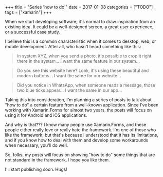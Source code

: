 +++
title = "Series 'how to do'"
date = 2017-01-08
categories = ["TODO"]
tags = ["xamarin"]
+++

<p class="intro"><span class="dropcap">W</span>hen we start developing software, it's normal to draw inspiration from an existing idea. It could be a well-designed screen, a great user experience, or a successful case study.</p>

I believe this is a common characteristic when it comes to desktop, web, or mobile development. After all, who hasn't heard something like this:

<blockquote>In system XYZ, when you send a photo, it's possible to crop it right there in the system... I want the same feature in our system...</blockquote>

<blockquote>Do you see this website here? Look, it's using these beautiful and modern buttons... I want the same for our website...</blockquote>

<blockquote>Did you notice in WhatsApp, when someone reads a message, those two blue ticks appear... I want the same in our app...</blockquote>

Taking this into consideration, I'm planning a series of posts to talk about "how to do" a certain feature from a well-known application. Since I've been working with Xamarin.Forms for almost two years, the posts will focus on using it for Android and iOS applications.

And why is that??? I know many people use Xamarin.Forms, and these people either really love or really hate the framework. I'm one of those who like the framework, but that's because I understood that it has its limitations, and if you know how to deal with them and develop some workarounds when necessary, you'll do well.

So, folks, my posts will focus on showing "how to do" some things that are not standard in the framework. I hope you like them.

I'll start publishing soon. Hugs!